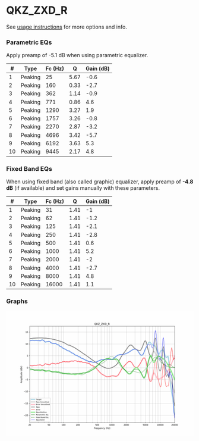 # QKZ_ZXD_R
See [usage instructions](https://github.com/jaakkopasanen/AutoEq#usage) for more options and info.

### Parametric EQs
Apply preamp of -5.1 dB when using parametric equalizer.

|   # | Type    |   Fc (Hz) |    Q |   Gain (dB) |
|-----|---------|-----------|------|-------------|
|   1 | Peaking |        25 | 5.67 |        -0.6 |
|   2 | Peaking |       160 | 0.33 |        -2.7 |
|   3 | Peaking |       362 | 1.14 |        -0.9 |
|   4 | Peaking |       771 | 0.86 |         4.6 |
|   5 | Peaking |      1290 | 3.27 |         1.9 |
|   6 | Peaking |      1757 | 3.26 |        -0.8 |
|   7 | Peaking |      2270 | 2.87 |        -3.2 |
|   8 | Peaking |      4696 | 3.42 |        -5.7 |
|   9 | Peaking |      6192 | 3.63 |         5.3 |
|  10 | Peaking |      9445 | 2.17 |         4.8 |

### Fixed Band EQs
When using fixed band (also called graphic) equalizer, apply preamp of **-4.8 dB** (if available) and set gains manually with these parameters.

|   # | Type    |   Fc (Hz) |    Q |   Gain (dB) |
|-----|---------|-----------|------|-------------|
|   1 | Peaking |        31 | 1.41 |        -1   |
|   2 | Peaking |        62 | 1.41 |        -1.2 |
|   3 | Peaking |       125 | 1.41 |        -2.1 |
|   4 | Peaking |       250 | 1.41 |        -2.8 |
|   5 | Peaking |       500 | 1.41 |         0.6 |
|   6 | Peaking |      1000 | 1.41 |         5.2 |
|   7 | Peaking |      2000 | 1.41 |        -2   |
|   8 | Peaking |      4000 | 1.41 |        -2.7 |
|   9 | Peaking |      8000 | 1.41 |         4.8 |
|  10 | Peaking |     16000 | 1.41 |         1.1 |

### Graphs
![](./QKZ_ZXD_R.png)

